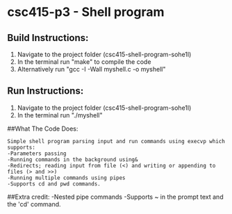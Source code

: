 # csc415-p3 - Shell program

## Build Instructions:

  1. Navigate to the project folder (csc415-shell-program-sohe1l)
  2. In the terminal run "make" to compile the code
  3. Alternatively run "gcc -I -Wall myshell.c -o myshell"

## Run Instructions:

  1. Navigate to the project folder (csc415-shell-program-sohe1l)
  2. In the terminal run "./myshell"



##What The Code Does:

	Simple shell program parsing input and run commands using execvp which supports:
	-Parameters passing
	-Running commands in the background using&
	-Redirects; reading input from file (<) and writing or appending to files (> and >>)
	-Running multiple commands using pipes
	-Supports cd and pwd commands.

##Extra credit:
	-Nested pipe commands
	-Supports ~ in the prompt text and the 'cd' command.
